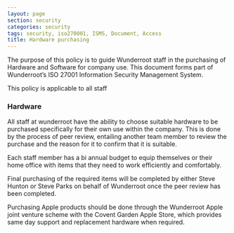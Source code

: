 ```yaml
---
layout: page
section: security
categories: security
tags: security, iso270001, ISMS, Document, Access
title: Hardware purchasing
---
```

The purpose of this policy is to guide Wunderroot staff in the purchasing of Hardware and Software for company use. This document forms part of Wunderroot’s ISO 27001 Information Security Management System.

This policy is applicable to all staff

### Hardware

All staff at wunderroot have the ability to choose suitable hardware to be purchased specifically for their own use within the company. This is done by the process of peer review, entailing another team member to review the purchase and the reason for it to confirm that it is suitable. 

Each staff member has a bi annual budget to equip themselves or their home office with items that they need to work efficiently and comfortably. 

Final purchasing of the required items will be completed by either Steve Hunton or Steve Parks on behalf of Wunderroot once the peer review has been completed.

Purchasing Apple products should be done through the Wunderroot Apple joint venture scheme with the Covent Garden Apple Store, which provides same day support and replacement hardware when required.

